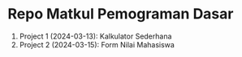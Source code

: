 # Repo Matkul Pemograman Dasar

1. Project 1 (2024-03-13): Kalkulator Sederhana
2. Project 2 (2024-03-15): Form Nilai Mahasiswa

